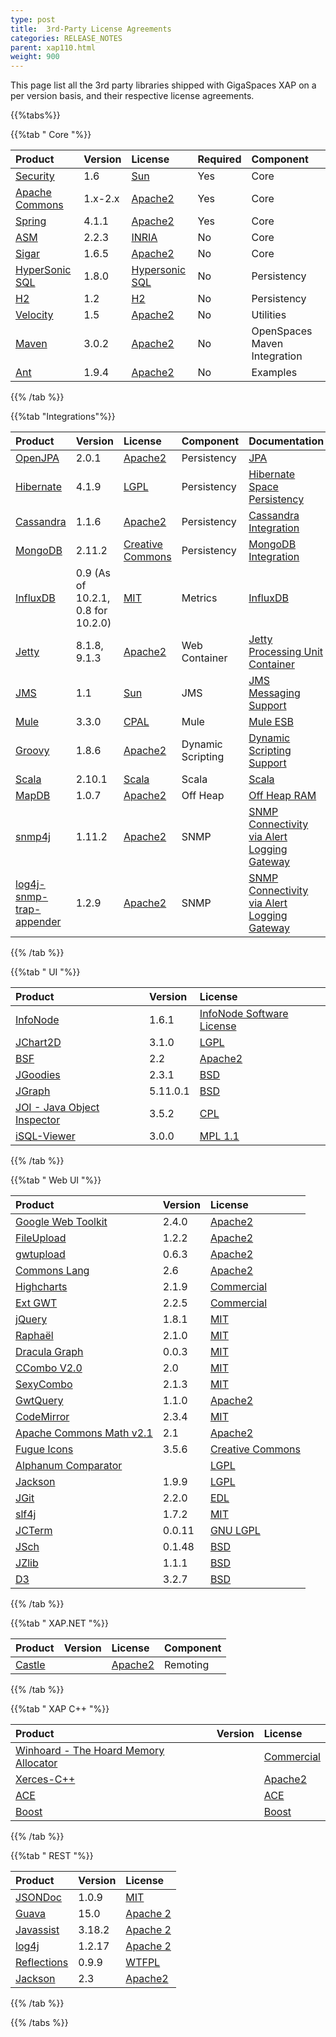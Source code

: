 ```yaml
---
type: post
title:  3rd-Party License Agreements 
categories: RELEASE_NOTES
parent: xap110.html
weight: 900
---
```


This page list all the 3rd party libraries shipped with GigaSpaces XAP on a per version basis, and their respective license agreements.


{{%tabs%}}

{{%tab "  Core "%}}


| Product | Version | License | Required | Component |
|:--------|:--------|:--------|:---------|:----------|
| [Security](http://java.sun.com/products/jsse/) |1.6 | [Sun](http://www.opensource.org/licenses/sunpublic.php) | Yes | Core |
| [Apache Commons](http://jakarta.apache.org/commons/) | 1.x-2.x | [Apache2](http://www.apache.org/licenses/LICENSE-2.0.html) | Yes | Core |
| [Spring](https://spring.io/) | 4.1.1 | [Apache2](http://www.apache.org/licenses/LICENSE-2.0.html) | Yes | Core |
| [ASM](http://asm.objectweb.org/doc/tutorial.html) | 2.2.3 | [INRIA](http://asm.objectweb.org/license.html) | No | Core |
| [Sigar](http://support.hyperic.com/display/SIGAR/Home) | 1.6.5 | [Apache2](http://support.hyperic.com/display/SIGAR/Home#Home-license) | No | Core |
| [HyperSonic SQL](http://www.hsqldb.org/) | 1.8.0 | [Hypersonic SQL](http://www.hsqldb.org/web/hsqlLicense.html) | No | Persistency |
| [H2](http://www.h2database.com/) | 1.2 | [H2](http://www.h2database.com/html/license.html) | No | Persistency |
| [Velocity](http://velocity.apache.org/) | 1.5 | [Apache2](http://www.apache.org/licenses/LICENSE-2.0.html) | No | Utilities |
| [Maven](http://maven.apache.org/) | 3.0.2| [Apache2](https://www.apache.org/licenses/) | No | OpenSpaces Maven Integration |
| [Ant](http://ant.apache.org/) | 1.9.4 | [Apache2](http://www.apache.org/licenses/LICENSE-2.0.html) | No | Examples |

{{% /tab %}}

{{%tab "Integrations"%}}


| Product | Version | License | Component | Documentation |
|:--------|:--------|:--------|:----------|:--------------|
|[OpenJPA](http://openjpa.apache.org/)      | 2.0.1 | [Apache2](http://openjpa.apache.org/license.html)          | Persistency | [JPA](/xap/11.0/dev-java/jpa-api-overview.html) |
|[Hibernate](http://www.hibernate.org/orm/) | 4.1.9 | [LGPL](http://hibernate.org/community/license/)            | Persistency | [Hibernate Space Persistency](/xap/11.0/dev-java/hibernate-space-persistency.html) |
|[Cassandra](http://cassandra.apache.org/)  | 1.1.6 | [Apache2](http://www.apache.org/licenses/LICENSE-2.0.html) |Persistency | [Cassandra Integration](/xap/11.0/dev-java/cassandra.html) |
|[MongoDB](http://www.mongodb.org/)         | 2.11.2 | [Creative Commons](http://creativecommons.org/licenses/by-nc-sa/3.0/) | Persistency | [MongoDB Integration](/xap/11.0/dev-java/mongodb.html) |
|[InfluxDB](https://influxdata.com/) | 0.9 (As of 10.2.1, 0.8 for 10.2.0) | [MIT](https://influxdb.com/docs/v0.9/about/licenses.html) | Metrics | [InfluxDB](/xap110adm/metrics-influxdb-reporter.html) |
|[Jetty](http://eclipse.org/jetty/)         | 8.1.8, 9.1.3 | [Apache2](http://www.eclipse.org/jetty/licenses.php) | Web Container | [Jetty Processing Unit Container](/xap/11.0/dev-java/web-jetty-processing-unit-container.html) |
|[JMS](http://java.sun.com/products/jms/)   | 1.1 | [Sun](http://www.opensource.org/licenses/sunpublic.php) | JMS | [JMS Messaging Support](/xap/11.0/dev-java/messaging-support.html) |
|[Mule](http://www.mulesoft.org/)           | 3.3.0 | [CPAL](http://www.mulesoft.org/licensing-mule-esb) | Mule | [Mule ESB](/xap/11.0/dev-java/mule-esb.html) |
|[Groovy](http://groovy-lang.org/)          | 1.8.6 | [Apache2](http://svn.codehaus.org/groovy/trunk/groovy/groovy-core/LICENSE.txt) | Dynamic Scripting | [Dynamic Scripting Support](/xap/11.0/dev-java/task-dynamic-language.html)|
|[Scala](http://www.scala-lang.org/)        | 2.10.1 | [Scala](http://www.scala-lang.org/license.html) | Scala | [Scala](/xap/11.0/dev-java/scala.html) |
|[MapDB](http://www.mapdb.org/)             | 1.0.7 | [Apache2](https://github.com/jankotek/MapDB/blob/master/license.txt) | Off Heap | [Off Heap RAM](/xap110adm/memoryxtend-ohr.html) |
|[snmp4j](http://www.snmp4j.org/)           | 1.11.2 | [Apache2](http://www.snmp4j.org/LICENSE-2_0.txt) | SNMP | [SNMP Connectivity via Alert Logging Gateway](/xap/11.0/dev-java/snmp-connectivity-via-alert-logging-gateway.html) |
|[log4j-snmp-trap-appender](http://code.google.com/p/log4j-snmp-trap-appender/) | 1.2.9 | [Apache2](http://www.apache.org/licenses/LICENSE-2.0.html) | SNMP | [SNMP Connectivity via Alert Logging Gateway](/xap/11.0/dev-java/snmp-connectivity-via-alert-logging-gateway.html)  |

{{% /tab %}}

{{%tab "  UI "%}}


| Product | Version | License |
|:--------|:--------|:--------|
| [InfoNode](http://www.infonode.net/) | 1.6.1 | [InfoNode Software License](http://www.infonode.net/index.html?idwlicense) |
| [JChart2D](http://jchart2d.sourceforge.net/index.shtml) | 3.1.0 | [LGPL](http://www.gnu.org/copyleft/lesser.txt) |
| [BSF](http://jakarta.apache.org/bsf/) | 2.2 | [Apache2](http://www.apache.org/licenses/LICENSE-2.0.html) |
| [JGoodies](http://www.jgoodies.com/) | 2.3.1 | [BSD](http://www.opensource.org/licenses/bsd-license.html) |
| [JGraph](http://www.jgraph.com/) | 5.11.0.1 | [BSD](http://www.jgraph.com/license.html) |
| [JOI - Java Object Inspector](http://www.programmers-friend.org/JOI/) | 3.5.2 | [CPL](http://www.programmers-friend.org/cpl-v10.html) |
| [iSQL-Viewer](http://isql.sourceforge.net/) | 3.0.0 | [MPL 1.1](http://www.mozilla.org/MPL/) |

{{% /tab %}}

{{%tab "  Web UI "%}}


| Product | Version | License |
|:--------|:--------|:--------|
| [Google Web Toolkit](http://code.google.com/webtoolkit/) | 2.4.0 | [Apache2](http://code.google.com/webtoolkit/terms.html) |
| [FileUpload](http://commons.apache.org/fileupload/) | 1.2.2 | [Apache2](http://www.apache.org/licenses/) |
| [gwtupload](http://code.google.com/p/gwtupload/) | 0.6.3 | [Apache2](http://www.apache.org/licenses/LICENSE-2.0) |
| [Commons Lang](http://commons.apache.org/lang/) | 2.6 | [Apache2](http://www.apache.org/licenses/) |
| [Highcharts](http://www.highcharts.com/products/highcharts) | 2.1.9 | [Commercial](http://highsoft.com/legal/Highslide-Software-License-1-3.pdf) |
| [Ext GWT](http://www.sencha.com/products/) | 2.2.5 | [Commercial](http://www.sencha.com/products/extjs/license/) |
| [jQuery](http://www.jquery.com/) | 1.8.1 | [MIT](https://github.com/jquery/jquery/blob/master/MIT-LICENSE.txt) |
| [Raphaël](http://www.raphaeljs.com/) | 2.1.0 | [MIT](http://raphaeljs.com/license.html) |
| [Dracula Graph](http://www.graphdracula.net/) | 0.0.3 | [MIT](http://www.opensource.org/licenses/mit-license.php) |
| [CCombo V2.0](http://www.christsam.blogspot.com/2011/05/ccombo-v20.html) | 2.0 | [MIT](http://www.opensource.org/licenses/mit-license.php) |
| [SexyCombo](http://vladimir-k.blogspot.com/2009/02/sexy-combo-jquery-plugin.html) | 2.1.3 | [MIT](http://www.opensource.org/licenses/mit-license.php) |
| [GwtQuery](http://code.google.com/p/gwtquery/) | 1.1.0 | [Apache2](http://www.apache.org/licenses/LICENSE-2.0) |
| [CodeMirror](http://codemirror.net/) | 2.3.4 | [MIT](http://codemirror.net/LICENSE) |
| [Apache Commons Math v2.1](http://commons.apache.org/math) | 2.1 | [Apache2](http://www.apache.org/licenses/LICENSE-2.0) |
| [Fugue Icons](http://p.yusukekamiyamane.com/) | 3.5.6 | [Creative Commons](http://p.yusukekamiyamane.com/) |
| [Alphanum Comparator](http://www.davekoelle.com/alphanum.html) | | [LGPL](http://www.gnu.org/licenses/lgpl.html) |
| [Jackson](http://wiki.fasterxml.com/JacksonHome) | 1.9.9 | [LGPL](http://www.gnu.org/licenses/lgpl.html) |
| [JGit](http://www.eclipse.org/jgit/) | 2.2.0 | [EDL](http://www.eclipse.org/org/documents/edl-v10.php) |
| [slf4j](http://www.slf4j.org/) | 1.7.2 | [MIT](http://www.slf4j.org/license.html) |
| [JCTerm](http://www.jcraft.com/jcterm/) | 0.0.11 | [GNU LGPL](http://www.gnu.org/licenses/lgpl.html) |
| [JSch](http://www.jcraft.com/jsch/) | 0.1.48 | [BSD](http://www.jcraft.com/jsch/LICENSE.txt) |
| [JZlib](http://www.jcraft.com/jzlib/) | 1.1.1 | [BSD](http://www.jcraft.com/jsch/LICENSE.txt) |
| [D3](http://d3js.org/) | 3.2.7 | [BSD](http://opensource.org/licenses/BSD-3-Clause) |

{{% /tab %}}

{{%tab "  XAP.NET "%}}


| Product | Version | License | Component |
|:--------|:--------|:--------|:----------|
| [Castle](http://www.castleproject.org/) | | [Apache2](http://www.apache.org/licenses/LICENSE-2.0.html) | Remoting |

{{% /tab %}}

{{%tab "  XAP C++ "%}}


| Product | Version | License |
|:--------|:--------|:--------|
| [Winhoard - The Hoard Memory Allocator](http://www.cs.umass.edu/~emery/hoard/hoard-documentation.html) | | [Commercial](http://www.otc.utexas.edu) |
| [Xerces-C++](http://xerces.apache.org/xerces-c/) | | [Apache2](http://www.apache.org/licenses/LICENSE-2.0.html) |
| [ACE](http://www.cs.wustl.edu/~schmidt/ACE.html) | | [ACE](http://www.cs.wustl.edu/~schmidt/ACE-copying.html) |
| [Boost](http://www.boost.org/) | | [Boost](http://www.boost.org/more/license_info.html) |

{{% /tab %}}

{{%tab "  REST "%}}


| Product | Version | License |
|:--------|:--------|:--------|
| [JSONDoc](http://jsondoc.org/) | 1.0.9 | [MIT](http://www.opensource.org/licenses/mit-license.php) |
| [Guava](https://code.google.com/p/guava-libraries/) | 15.0 | [Apache 2](http://www.opensource.org/licenses/mit-license.php) |
| [Javassist](http://www.csg.ci.i.u-tokyo.ac.jp/~chiba/javassist/) | 3.18.2 | [Apache 2](http://www.opensource.org/licenses/mit-license.php) |
| [log4j](https://logging.apache.org/) | 1.2.17 | [Apache 2](http://www.opensource.org/licenses/mit-license.php) |
| [Reflections](https://code.google.com/p/reflections/) | 0.9.9 | [WTFPL](http://www.wtfpl.net/about/) |
| [Jackson](http://wiki.fasterxml.com/JacksonHome) | 2.3 | [Apache2](http://www.apache.org/licenses/LICENSE-2.0.html) |

{{% /tab %}}

{{% /tabs %}}

